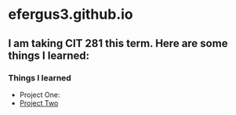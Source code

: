 # efergus3.github.io

## I am taking CIT 281 this term. Here are some things I learned:

### Things I learned 
- Project One:
- [Project Two]()
